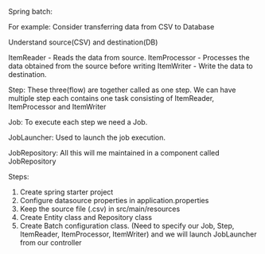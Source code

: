 Spring batch: 

For example: Consider transferring data from CSV to Database

Understand source(CSV) and destination(DB)

ItemReader - Reads the data from source.
ItemProcessor - Processes the data obtained from the source before writing
ItemWriter - Write the data to destination.

Step:
These three(flow) are together called as one step.
We can have multiple step each contains one task consisting of ItemReader, ItemProcessor and  ItemWriter

Job:
To execute each step we need a Job.

JobLauncher:
Used to launch the job execution.

JobRepository:
All this will me maintained in a component called JobRepository

Steps:
1. Create spring starter project
2. Configure datasource properties in application.properties
3. Keep the source file (.csv) in src/main/resources
4. Create Entity class and Repository  class
5. Create Batch configuration class. (Need to specify our Job, Step, ItemReader, ItemProcessor, ItemWriter) and  we will launch JobLauncher from our controller
